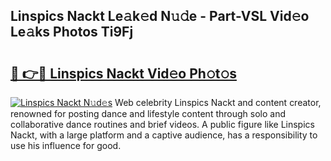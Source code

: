 ## Linspics Nackt Le𝚊k𝚎d N𝚞𝚍e - Part-VSL Vid𝚎o Le𝚊ks Photos Ti9Fj

# <h2><a href="http://fb81oa.evod.top/?m=Linspics+Nackt">🔗 👉🔴 Linspics Nackt Vid𝚎o Ph𝚘t𝚘s</a></h2>

[![Linspics Nackt N𝚞d𝚎s](https://i.imgur.com/8V9OHl7.gif)](http://fb81oa.evod.top/?m=Linspics+Nackt)
Web celebrity Linspics Nackt and content creator, renowned for posting dance and lifestyle content through solo and collaborative dance routines and brief videos. A public figure like Linspics Nackt, with a large platform and a captive audience, has a responsibility to use his influence for good. 
